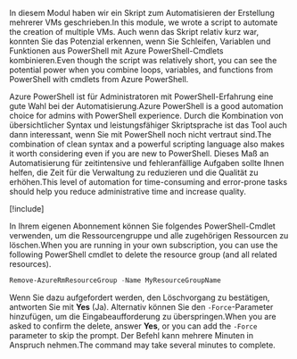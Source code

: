 <span data-ttu-id="ec7c1-101">In diesem Modul haben wir ein Skript zum Automatisieren der Erstellung mehrerer VMs geschrieben.</span><span class="sxs-lookup"><span data-stu-id="ec7c1-101">In this module, we wrote a script to automate the creation of multiple VMs.</span></span> <span data-ttu-id="ec7c1-102">Auch wenn das Skript relativ kurz war, konnten Sie das Potenzial erkennen, wenn Sie Schleifen, Variablen und Funktionen aus PowerShell mit Azure PowerShell-Cmdlets kombinieren.</span><span class="sxs-lookup"><span data-stu-id="ec7c1-102">Even though the script was relatively short, you can see the potential power when you combine loops, variables, and functions from PowerShell with cmdlets from Azure PowerShell.</span></span>

<span data-ttu-id="ec7c1-103">Azure PowerShell ist für Administratoren mit PowerShell-Erfahrung eine gute Wahl bei der Automatisierung.</span><span class="sxs-lookup"><span data-stu-id="ec7c1-103">Azure PowerShell is a good automation choice for admins with PowerShell experience.</span></span> <span data-ttu-id="ec7c1-104">Durch die Kombination von übersichtlicher Syntax und leistungsfähiger Skriptsprache ist das Tool auch dann interessant, wenn Sie mit PowerShell noch nicht vertraut sind.</span><span class="sxs-lookup"><span data-stu-id="ec7c1-104">The combination of clean syntax and a powerful scripting language also makes it worth considering even if you are new to PowerShell.</span></span> <span data-ttu-id="ec7c1-105">Dieses Maß an Automatisierung für zeitintensive und fehleranfällige Aufgaben sollte Ihnen helfen, die Zeit für die Verwaltung zu reduzieren und die Qualität zu erhöhen.</span><span class="sxs-lookup"><span data-stu-id="ec7c1-105">This level of automation for time-consuming and error-prone tasks should help you reduce administrative time and increase quality.</span></span>

<!-- Cleanup sandbox -->
[!include[](../../../includes/azure-sandbox-cleanup.md)]

<span data-ttu-id="ec7c1-106">In Ihrem eigenen Abonnement können Sie folgendes PowerShell-Cmdlet verwenden, um die Ressourcengruppe und alle zugehörigen Ressourcen zu löschen.</span><span class="sxs-lookup"><span data-stu-id="ec7c1-106">When you are running in your own subscription, you can use the following PowerShell cmdlet to delete the resource group (and all related resources).</span></span>

```powershell
Remove-AzureRmResourceGroup -Name MyResourceGroupName
```

<span data-ttu-id="ec7c1-107">Wenn Sie dazu aufgefordert werden, den Löschvorgang zu bestätigen, antworten Sie mit **Yes** (Ja). Alternativ können Sie den `-Force`-Parameter hinzufügen, um die Eingabeaufforderung zu überspringen.</span><span class="sxs-lookup"><span data-stu-id="ec7c1-107">When you are asked to confirm the delete, answer **Yes**, or you can add the `-Force` parameter to skip the prompt.</span></span> <span data-ttu-id="ec7c1-108">Der Befehl kann mehrere Minuten in Anspruch nehmen.</span><span class="sxs-lookup"><span data-stu-id="ec7c1-108">The command may take several minutes to complete.</span></span>